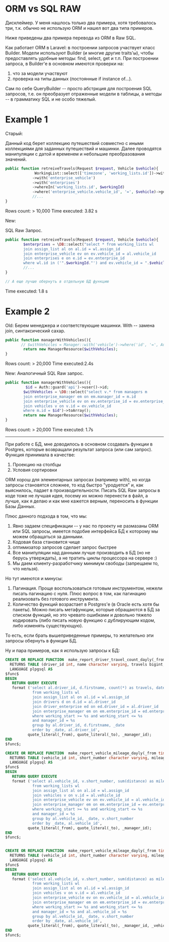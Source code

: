 # ORM vs SQL RAW

Дисклеймер.
У меня нашлось только два примера, хотя требовалось три, т.к. обычно не использую ORM и нашел вот два типа примеров.

Ниже приведены два примера перевода из ORM в Raw SQL.

Как работает ORM в Laravel: в построении запросов участвует класс Builder. Модели используют Builder (и многие другие traits'ы), чтобы предоставлять удобные методы:
find, select, get и т.п.
При построении запроса, в Builder'e в основном имеются проверки на:
1) что за модели участвуют
2) проверка на типы данных (постоянные if instance of...).

Сам по себе QueryBuilder -- просто абстркция для построения SQL запросов, т.е. он преобразует отраженные модели в таблицы, а методы -- в грамматику SQL и не особо тяжелый.

# Example 1

Старый:

Данный код берет коллекцию путешествий совместно с иными коллекциями для заданных путешествий и машинки.
Далее проводятся манипуляции с датой и временем и небольшие преобразования значений.
```php
public function retreiveTravels(Request $request, Vehicle $vehicle){
             WorkingList::select(['timezone', 'working_lists.id'])->with('assign_list')
            ->with('enterprise_vehicle')
            ->with('enterprises')
            ->whereIn('working_lists.id', $workingId)
            ->where('enterprise_vehicle.vehicle_id', '=', $vehicle)->get()->toArray();
            //...
}
```
Rows count: > 10,000
Time executed: 3.82 s

New:

SQL Raw Запрос.
```php
public function retreiveTravels(Request $request, Vehicle $vehicle){
        $enterprises = \DB::select("select * from working_lists wl 
        join assign_list al on al.id = wl.assign_id 
        join enterprise_vehicle ev on ev.vehicle_id = al.vehicle_id
        join enterprises e on e.id = ev.enterprise_id
        where wl.id in ('".$workingId."') and ev.vehicle_id = ".$vehicle);
        //...
}

// А еще лучше обернуть в отдельную БД функцию
```
Time executed: 1.8 s

# Example 2

Old:
Берем менеджера и соответствующие машинки. With -- замена join, синтаксический сахар.
```php
public function managerWithVehicles(){
       // $withVehicles = Manager::with('vehicle')->where('id', '=', Auth::guard('api')->user()->id)->get();      
        return new ManagerResource($withVehicles);
}
```
Rows count: > 20,000
Time executed:2.4s

New:
Аналогичный SQL Raw запрос.
```php
public function managerWithVehicles(){
         $id = Auth::guard('api')->user()->id;
        $withVehicles = \DB::select("select v.* from managers m 
        join enterprise_manager em on em.manager_id = m.id
        join enterprise_vehicle ev on ev.enterprise_id = ev.enterprise_id
        join vehicles v on v.id = ev.vehicle_id
        where m.id = $id")->toArray();   
        return new ManagerResource($withVehicles);
}
```

Rows count: > 20,000
Time executed: 1.7s

------------------------------

При работе с БД, мне доводилось в основном создавать функции в Postgres, которые возвращали результат запроса (или сам запрос). Функция принимала в качестве:
1) Проекцию на столбцы
2) Условия сортировки

ORM хорош для элементарных запросах (например with), но когда запросы становятся сложнее, то код быстро "уродуется" и, как выяснилось, падает в производительности.
Писать SQL Raw запросы в коде тоже не лучшая идея, посему их можно перенести в файл, а лучше, как я делаю и как мне кажется верным, переносить в функции Базы Данных.

Плюс данного подхода в том, что мы:
1) Явно задаем спецификации -- у нас по проекту не размазаны ORM или SQL запросы, имеется подобие интерфейса БД к которому мы можем обращаться за данными.
2) Кодовая база становится чище
3) оптимизатор запросов сделает запрос быстрее
4) Все манипуляции над данными лучше производить в БД (но не берусь утверждать), а не тратить циклы процессора на сервере :)
5) Мы даем клиенту-разработчику минимум свободы (запрещаем то, что нельзя).

Но тут имеются и минусы:
1) Пагинация. Проще воспользоваться готовым инструментом, нежели писать пагинацию с нуля. Плюс вопрос в том, как пагинацию реализовать без готового инструмента.
2) Количество функций возрастает в Postgres'e (в Oracle есть хотя бы пакеты). Можно писать метафункции, которые обращаются в БД за списком функций, но это чревато ошибками и довольно тяжело кодировать (либо писать новую функцию с дублирующим кодом, либо изменять существующую).

То есть, если брать вышеприведенные примеры, то желательно эти запросы обернуть в функции БД.

Ну и пара примеров, как я использую запросы к БД:

```sql
CREATE OR REPLACE FUNCTION  make_report_driver_travel_count_dayly(_from timestamp, _to timestamp, _manager_id int)
  RETURNS TABLE (driver_id int, name character varying, travels bigint, _date date)
  LANGUAGE plpgsql AS
$func$
BEGIN
   RETURN QUERY EXECUTE
   format ('select al.driver_id, d.firstname, count(*) as travels, date_trunc(''day'', working_start)::date as _date
            from working_lists wl
            join assign_list al on al.id = wl.assign_id
            join drivers d on d.id = al.driver_id
            join driver_enterprise ed on ed.driver_id = al.driver_id
            join enterprise_manager em on em.enterprise_id = ed.enterprise_id
            where working_start >= %s and working_start <= %s
            and manager_id = %s
            group by al.driver_id, d.firstname, _date
            order by _date, al.driver_id', 
          quote_literal(_from), quote_literal(_to), _manager_id);
END
$func$;

CREATE OR REPLACE FUNCTION  make_report_vehicle_mileage_dayly(_from timestamp, _to timestamp, _manager_id int)
  RETURNS TABLE (vehicle_id int, short_number character varying, mileage bigint, _date date)
  LANGUAGE plpgsql AS
$func$
BEGIN
   RETURN QUERY EXECUTE
   format ('select al.vehicle_id, v.short_number, sum(distance) as mileage, date_trunc(''day'', working_start)::date as _date
            from working_lists wl
            join assign_list al on al.id = wl.assign_id
            join vehicles v on v.id = al.vehicle_id
            join enterprise_vehicle ev on ev.vehicle_id = al.vehicle_id
            join enterprise_manager em on em.enterprise_id = ev.enterprise_id
            where working_start >= %s and working_start <= %s
            and manager_id = %s
            group by al.vehicle_id, _date, v.short_number
            order by _date, al.vehicle_id', 
          quote_literal(_from), quote_literal(_to), _manager_id);
END
$func$;


CREATE OR REPLACE FUNCTION  make_report_vehicle_mileage_dayly(_from timestamp, _to timestamp, _manager_id int, _vehicle_id int)
  RETURNS TABLE (vehicle_id int, short_number character varying, mileage bigint, _date date)
  LANGUAGE plpgsql AS
$func$
BEGIN
   RETURN QUERY EXECUTE
   format ('select al.vehicle_id, v.short_number, sum(distance) as mileage, date_trunc(''day'', working_start)::date as _date
            from working_lists wl
            join assign_list al on al.id = wl.assign_id
            join vehicles v on v.id = al.vehicle_id
            join enterprise_vehicle ev on ev.vehicle_id = al.vehicle_id
            join enterprise_manager em on em.enterprise_id = ev.enterprise_id
            where working_start >= %s and working_start <= %s
            and manager_id = %s and al.vehicle_id = %s
            group by al.vehicle_id, _date, v.short_number
            order by _date, al.vehicle_id', 
          quote_literal(_from), quote_literal(_to), _manager_id, _vehicle_id);
END
$func$;
```
